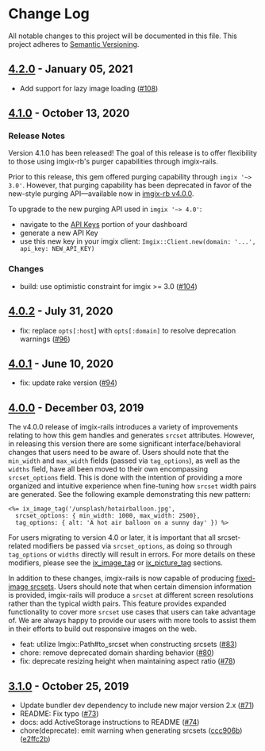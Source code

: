 # Change Log

All notable changes to this project will be documented in this file.
This project adheres to [Semantic Versioning](http://semver.org/).

## [4.2.0](https://github.com/imgix/imgix-rb/compare/4.1.0...4.2.0) - January 05, 2021

- Add support for lazy image loading ([#108](https://github.com/imgix/imgix-rails/pull/108))

## [4.1.0](https://github.com/imgix/imgix-rb/compare/4.0.2...4.1.0) - October 13, 2020

### Release Notes

Version 4.1.0 has been released! The goal of this release is to offer flexibility to those using imgix-rb's purger capabilities through imgix-rails.

Prior to this release, this gem offered purging capability through `imgix '~> 3.0'`. However, that purging capability has been deprecated in favor of the new-style purging API––available now in [imgix-rb v4.0.0](https://github.com/imgix/imgix-rb/releases/tag/4.0.0).

To upgrade to the new purging API used in `imgix '~> 4.0'`:

- navigate to the [API Keys](https://dashboard.imgix.com/api-keys) portion of your dashboard
- generate a new API Key
- use this new key in your imgix client: `Imgix::Client.new(domain: '...', api_key: NEW_API_KEY)`

### Changes

- build: use optimistic constraint for imgix >= 3.0 ([#104](https://github.com/imgix/imgix-rails/pull/104))

## [4.0.2](https://github.com/imgix/imgix-rb/compare/4.0.1...4.0.2) - July 31, 2020

- fix: replace `opts[:host`] with `opts[:domain]` to resolve deprecation warnings ([#96](https://github.com/imgix/imgix-rails/pull/96))

## [4.0.1](https://github.com/imgix/imgix-rb/compare/4.0.0...4.0.1) - June 10, 2020

- fix: update rake version ([#94](https://github.com/imgix/imgix-rails/pull/94))

## [4.0.0](https://github.com/imgix/imgix-rb/compare/3.1.0...4.0.0) - December 03, 2019

The v4.0.0 release of imgix-rails introduces a variety of improvements relating to how this gem handles and generates `srcset` attributes. However, in releasing this version there are some significant interface/behavioral changes that users need to be aware of. Users should note that the `min_width` and `max_width` fields (passed via `tag_options`), as well as the `widths` field, have all been moved to their own encompassing `srcset_options` field. This is done with the intention of providing a more organized and intuitive experience when fine-tuning how `srcset` width pairs are generated. See the following example demonstrating this new pattern:

```erb
<%= ix_image_tag('/unsplash/hotairballoon.jpg',
  srcset_options: { min_width: 1000, max_width: 2500},
  tag_options: { alt: 'A hot air balloon on a sunny day' }) %>
```

For users migrating to version 4.0 or later, it is important that all srcset-related modifiers be passed via `srcset_options`, as doing so through `tag_options` or `widths` directly will result in errors. For more details on these modifiers, please see the [ix_image_tag](https://github.com/imgix/imgix-rails#ix_image_tag) or [ix_picture_tag](https://github.com/imgix/imgix-rails#ix_picture_tag) sections.

In addition to these changes, imgix-rails is now capable of producing [fixed-image srcsets](https://github.com/imgix/imgix-rb#fixed-image-rendering). Users should note that when certain dimension information is provided, imgix-rails will produce a `srcset` at different screen resolutions rather than the typical width pairs. This feature provides expanded functionality to cover more `srcset` use cases that users can take advantage of. We are always happy to provide our users with more tools to assist them in their efforts to build out responsive images on the web.

- feat: utilize Imgix::Path#to_srcset when constructing srcsets ([#83](https://github.com/imgix/imgix-rails/pull/83))
- chore: remove deprecated domain sharding behavior ([#80](https://github.com/imgix/imgix-rails/pull/80))
- fix: deprecate resizing height when maintaining aspect ratio ([#78](https://github.com/imgix/imgix-rails/pull/78))

## [3.1.0](https://github.com/imgix/imgix-rb/compare/3.0.2...3.1.0) - October 25, 2019

- Update bundler dev dependency to include new major version 2.x ([#71](https://github.com/imgix/imgix-rb/pull/71))
- README: Fix typo ([#73](https://github.com/imgix/imgix-rb/pull/73))
- docs: add ActiveStorage instructions to README ([#74](https://github.com/imgix/imgix-rb/pull/74))
- chore(deprecate): emit warning when generating srcsets ([ccc906b](https://github.com/imgix/imgix-rails/commit/ccc906be749945f6f843b5eeb04ab03a292ccbfb)) ([e2ffc2b](https://github.com/imgix/imgix-rails/commit/e2ffc2b4f847c15ea73fa161b673885e704e4cf2))
